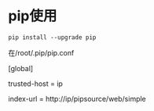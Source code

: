 # pip使用

```
pip install --upgrade pip
```

在/root/.pip/pip.conf

[global]

trusted-host = ip

index-url = http://ip/pipsource/web/simple